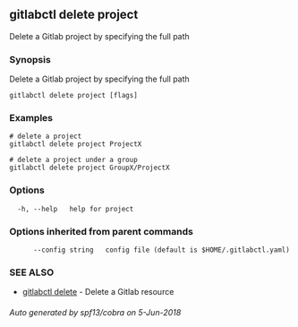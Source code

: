 ## gitlabctl delete project

Delete a Gitlab project by specifying the full path

### Synopsis

Delete a Gitlab project by specifying the full path

```
gitlabctl delete project [flags]
```

### Examples

```
# delete a project
gitlabctl delete project ProjectX

# delete a project under a group
gitlabctl delete project GroupX/ProjectX

```

### Options

```
  -h, --help   help for project
```

### Options inherited from parent commands

```
      --config string   config file (default is $HOME/.gitlabctl.yaml)
```

### SEE ALSO

* [gitlabctl delete](gitlabctl_delete.md)	 - Delete a Gitlab resource

###### Auto generated by spf13/cobra on 5-Jun-2018
